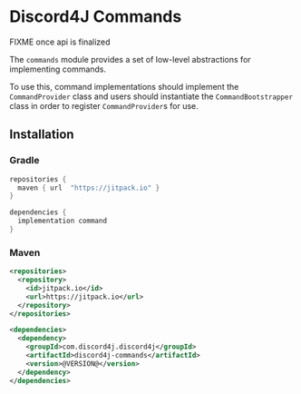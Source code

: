 # Discord4J Commands
FIXME once api is finalized

The `commands` module provides a set of low-level abstractions for implementing commands. 

To use this, command implementations should implement the `CommandProvider` class and users should instantiate the
`CommandBootstrapper` class in order to register `CommandProvider`s for use.

## Installation
### Gradle
```groovy
repositories {
  maven { url  "https://jitpack.io" }
}

dependencies {
  implementation command
}
```
### Maven
```xml
<repositories>
  <repository>
    <id>jitpack.io</id>
    <url>https://jitpack.io</url>
  </repository>
</repositories>

<dependencies>
  <dependency>
    <groupId>com.discord4j.discord4j</groupId>
    <artifactId>discord4j-commands</artifactId>
    <version>@VERSION@</version>
  </dependency>
</dependencies>
```